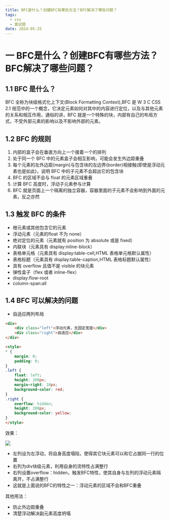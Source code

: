 ```yaml
---
title: BFC是什么？创建BFC有哪些方法？BFC解决了哪些问题？
tags:
  - css
  - 面试题
date: 2024-05-25
---
```

# 一 BFC是什么？创建BFC有哪些方法？BFC解决了哪些问题？

## 1.1 BFC 是什么？

BFC 全称为块级格式化上下文(Block Formatting Context),BFC 是 W 3 C CSS 2.1 规范中的一个概念，它决定元素如何对其中的内容进行定位，以及与其他元素的关系和相互作用，通俗的讲，BFC 就是一个特殊的块，内部有自己的布局方式，不受外部元素的影响以及不影响外部的元素。

## 1.2 BFC 的规则

1. 内部的盒子会在垂直方向上一个接着一个的排列
2. 处于同一个 BFC 中的元素盒子会相互影响，可能会发生外边距重叠
3. 每个元素的左外边距(margin)与包含块的左边界(border)相接触(即使是浮动元素也是如此)，说明 BFC 中的子元素不会超出它的包含块
4. BFC 的区域不会与 float 的元素区域重叠
5. 计算 BFC 高度时，浮动子元素参与计算
6. BFC 就是页面上一个隔离的独立容器，容器里面的子元素不会影响到外面的元素，反之亦然

## 1.3 触发 BFC 的条件

- 根元素或其他包含它的元素
- 浮动元素（元素的float 不为 none）
- 绝对定位的元素（元素就有 position 为 absolute 或是 fixed）
- 内联块（元素具有 display:inline-block）
- 表格单元格（元素具有 display:table-cell,HTML 表格单元格默认属性）
- 表格标题（元素具有 display:table-caption,HTML 表格标题默认属性）
- 具有 overflow 且值不是 visible 的块元素
- 弹性盒子（flex 或者 inline-flex）
- display:flow-root
- column-span:all

## 1.4 BFC 可以解决的问题

- 自适应两列布局
```html
<div>
    <div class="left">浮动元素，无固定宽度</div>
    <div class="right">自适应</div>
</div>

<style>
* {
    margin: 0;
    padding: 0;
}
.left {
    float: left;
    height: 200px;
    margin-right: 10px;
    background-color: red;
}
.right {
    overflow: hidden;
    height: 200px;
    background-color: yellow;
}
</style>
```

效果：

![](https://i.imgur.com/cxbhfYF.png)

- 左列设为左浮动，将自身高度塌陷，使得其它块元素可以和它占据同一行的位置
- 右列为div块级元素，利用自身的流特性占满整行
- 右列设置overflow：hidden，触发BFC特性，使其自身与左列的浮动元素隔离开，不占满整行
- 这就是上面说的BFC的特性之一：浮动元素的区域不会和BFC重叠

其他用法：
- 防止外边距重叠
- 清楚浮动解决副元素高度坍塌
